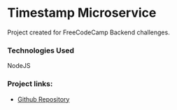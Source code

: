 # Timestamp Microservice

Project created for FreeCodeCamp Backend challenges.

### Technologies Used

NodeJS

### Project links:
* [Github Repository]()